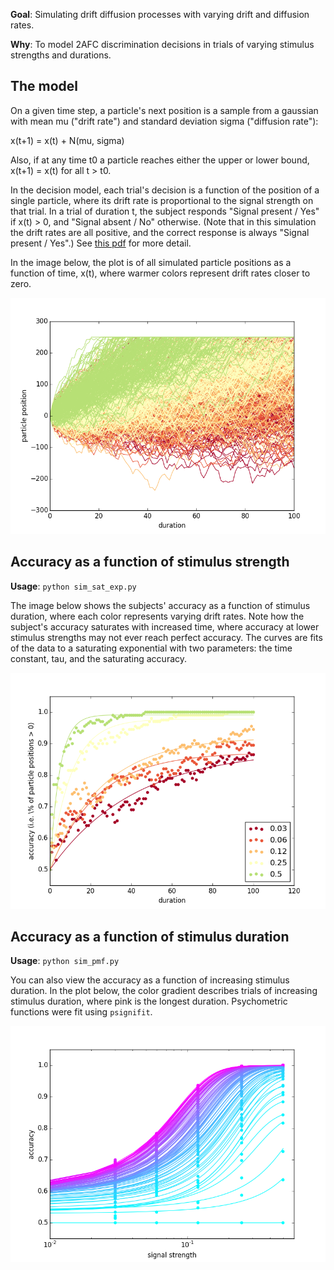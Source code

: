 
__Goal__: Simulating drift diffusion processes with varying drift and diffusion rates.

__Why__: To model 2AFC discrimination decisions in trials of varying stimulus strengths and durations.

## The model

On a given time step, a particle's next position is a sample from a gaussian with mean mu ("drift rate") and standard deviation sigma ("diffusion rate"):

x(t+1) = x(t) + N(mu, sigma)

Also, if at any time t0 a particle reaches either the upper or lower bound, x(t+1) = x(t) for all t > t0.

In the decision model, each trial's decision is a function of the position of a single particle, where its drift rate is proportional to the signal strength on that trial. In a trial of duration t, the subject responds "Signal present / Yes" if x(t) > 0, and "Signal absent / No" otherwise. (Note that in this simulation the drift rates are all positive, and the correct response is always "Signal present / Yes".) See [this pdf](https://www.princeton.edu/mae/people/faculty/holmes/lectures/DDecis-09.pdf) for more detail.

In the image below, the plot is of all simulated particle positions as a function of time, x(t), where warmer colors represent drift rates closer to zero.

![particles](/images/particles.png?raw=true "particles")

## Accuracy as a function of stimulus strength

__Usage__: `python sim_sat_exp.py`

The image below shows the subjects' accuracy as a function of stimulus duration, where each color represents varying drift rates. Note how the subject's accuracy saturates with increased time, where accuracy at lower stimulus strengths may not ever reach perfect accuracy. The curves are fits of the data to a saturating exponential with two parameters: the time constant, tau, and the saturating accuracy.

![sat-exp](/images/sat_exp.png?raw=true "sat-exp")

## Accuracy as a function of stimulus duration

__Usage__: `python sim_pmf.py`

You can also view the accuracy as a function of increasing stimulus duration. In the plot below, the color gradient describes trials of increasing stimulus duration, where pink is the longest duration. Psychometric functions were fit using `psignifit`.

![pmf](/images/pmf.png?raw=true "pmf")
